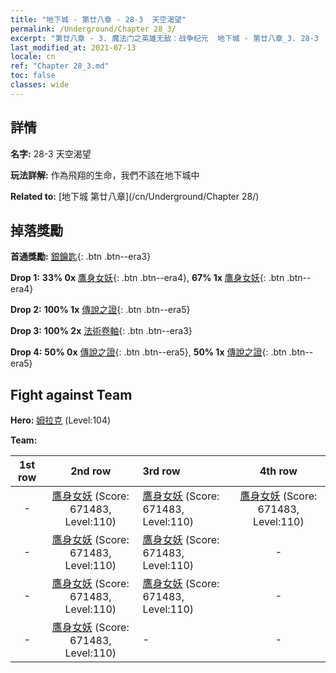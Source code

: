 ```yaml
---
title: "地下城 - 第廿八章 - 28-3  天空渴望"
permalink: /Underground/Chapter 28_3/
excerpt: "第廿八章 - 3. 魔法门之英雄无敌：战争纪元  地下城 - 第廿八章_3. 28-3  天空渴望"
last_modified_at: 2021-07-13
locale: cn
ref: "Chapter 28_3.md"
toc: false
classes: wide
---
```


## 詳情

 **名字:** 28-3  天空渴望

 **玩法詳解:**       作為飛翔的生命，我們不該在地下城中

 **Related to:** [地下城 第廿八章](/cn/Underground/Chapter 28/)

## 掉落獎勵

 **首通獎勵:** [銀鑰匙](/cn/Items/con_693/){: .btn .btn--era3}

 **Drop 1:** **33% 0x** [鷹身女妖](/cn/Items/unt_245/){: .btn .btn--era4}, **67% 1x** [鷹身女妖](/cn/Items/unt_245/){: .btn .btn--era4}

 **Drop 2:** **100% 1x** [傳說之證](/cn/Items/mat_102/){: .btn .btn--era5}

 **Drop 3:** **100% 2x** [法術卷軸](/cn/Items/con_694/){: .btn .btn--era3}

 **Drop 4:** **50% 0x** [傳說之證](/cn/Items/mat_102/){: .btn .btn--era5}, **50% 1x** [傳說之證](/cn/Items/mat_102/){: .btn .btn--era5}


## Fight against Team
 **Hero:** [姆拉克](/cn/heroes/Mullich/) (Level:104)

 **Team:**


  | 1st row | 2nd row | 3rd row | 4th row |
  |:----:|:----:|:----|:----:|
  | - | [鷹身女妖](/cn/units/Harpy/) (Score: 671483, Level:110)  | [鷹身女妖](/cn/units/Harpy/) (Score: 671483, Level:110)  | [鷹身女妖](/cn/units/Harpy/) (Score: 671483, Level:110)  |
  | - | [鷹身女妖](/cn/units/Harpy/) (Score: 671483, Level:110)  | [鷹身女妖](/cn/units/Harpy/) (Score: 671483, Level:110)  | - |
  | - | [鷹身女妖](/cn/units/Harpy/) (Score: 671483, Level:110)  | [鷹身女妖](/cn/units/Harpy/) (Score: 671483, Level:110)  | - |
  | - | [鷹身女妖](/cn/units/Harpy/) (Score: 671483, Level:110)  | - | - |


